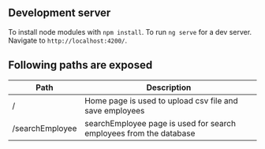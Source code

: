 ## Development server
To install node modules with ```npm install```. To run `ng serve` for a dev server. Navigate to `http://localhost:4200/`.

## Following paths are exposed

| Path            | Description                                                        |
|-----------------|--------------------------------------------------------------------|
| /               | Home page is used to upload csv file and save employees            |
| /searchEmployee | searchEmployee page is used for search employees from the database |

